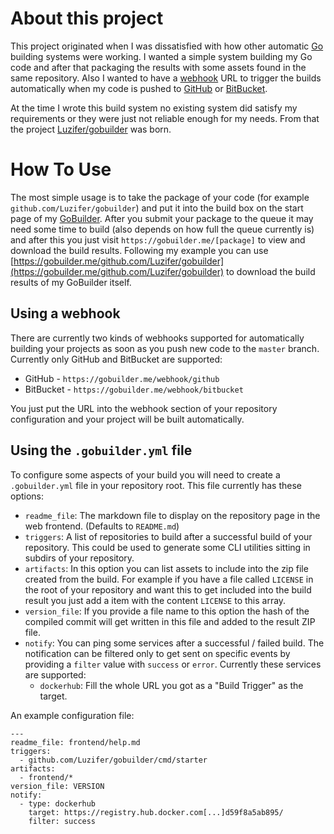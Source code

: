 # About this project

This project originated when I was dissatisfied with how other automatic [Go][golang] building systems were working. I wanted a simple system building my Go code and after that packaging the results with some assets found in the same repository. Also I wanted to have a [webhook][gh-webhook] URL to trigger the builds automatically when my code is pushed to [GitHub][gh] or [BitBucket][bitbucket].

At the time I wrote this build system no existing system did satisfy my requirements or they were just not reliable enough for my needs. From that the project [Luzifer/gobuilder][gobuilder] was born.

# How To Use

The most simple usage is to take the package of your code (for example `github.com/Luzifer/gobuilder`) and put it into the build box on the start page of my [GoBuilder][gob]. After you submit your package to the queue it may need some time to build (also depends on how full the queue currently is) and after this you just visit `https://gobuilder.me/[package]` to view and download the build results. Following my example you can use [https://gobuilder.me/github.com/Luzifer/gobuilder](https://gobuilder.me/github.com/Luzifer/gobuilder) to download the build results of my GoBuilder itself.

## Using a webhook

There are currently two kinds of webhooks supported for automatically building your projects as soon as you push new code to the `master` branch. Currently only GitHub and BitBucket are supported:

- GitHub - `https://gobuilder.me/webhook/github`
- BitBucket - `https://gobuilder.me/webhook/bitbucket`

You just put the URL into the webhook section of your repository configuration and your project will be built automatically.

## Using the `.gobuilder.yml` file

To configure some aspects of your build you will need to create a `.gobuilder.yml` file in your repository root. This file currently has these options:

- `readme_file`: The markdown file to display on the repository page in the web frontend. (Defaults to `README.md`)
- `triggers`: A list of repositories to build after a successful build of your repository. This could be used to generate some CLI utilities sitting in subdirs of your repository.
- `artifacts`: In this option you can list assets to include into the zip file created from the build. For example if you have a file called `LICENSE` in the root of your repository and want this to get included into the build result you just add a item with the content `LICENSE` to this array.
- `version_file`: If you provide a file name to this option the hash of the compiled commit will get written in this file and added to the result ZIP file.
- `notify`: You can ping some services after a successful / failed build. The notification can be filtered only to get sent on specific events by providing a `filter` value with `success` or `error`. Currently these services are supported:
    - `dockerhub`: Fill the whole URL you got as a "Build Trigger" as the target.

An example configuration file:

```
---
readme_file: frontend/help.md
triggers:
  - github.com/Luzifer/gobuilder/cmd/starter
artifacts:
  - frontend/*
version_file: VERSION
notify:
  - type: dockerhub
    target: https://registry.hub.docker.com[...]d59f8a5ab895/
    filter: success
```


[golang]: http://golang.org/
[gh-webhook]: https://developer.github.com/webhooks/
[gh]: https://github.com/
[bitbucket]: https://bitbucket.org/
[gobuilder]: https://github.com/luzifer/gobuilder
[gob]: https://gobuilder.me/
